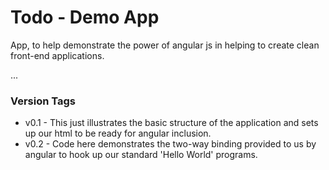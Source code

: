 # Todo - Demo App

App, to help demonstrate the power of angular js in helping to create clean front-end applications.

...
### Version Tags
* v0.1 - This just illustrates the basic structure of the application and sets up our html to be ready for angular inclusion.
* v0.2 - Code here demonstrates the two-way binding provided to us by angular to hook up our standard 'Hello World' programs.